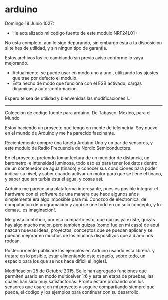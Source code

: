 # arduino
Domingo 18 Junio 1027:

  - He actualizado mi codigo fuente de este modulo NRF24L01+
  
  No esta completo, aun lo sigo depurando, sin embargo esta a tu disposicion si te hes de utilidad, y sin ningun tipo de garantia.
  
  Estos archivos los ire cambiando sin previo aviso conforme lo vaya mejorando.
  
  
  - Actualmente, se puede usar en modo uno a uno , utilizando los ajustes que trae por defecto el modulo.
  - Esta hecho de modo que funciona con el ESB activado, cargas dinamicas y auto-confirmacion.
  
  Espero te sea de utilidad y bienvenidas las modificaciones!!.. 
  
  -------------------------------------------------------------------------------------------------------------

Coleccion de codigo fuente para arduino. De Tabasco, Mexico, para el Mundo

Estoy haciendo un proyecto que tengo en mente de telemetria. 
Soy nuevo en el mundo de Arduino y me ha parecido fascinante.

Recientemente compre una tarjeta Arduino Uno y un par de sensores, y este modulo de Radio Frecuencia de Nordic Semiconductors.

En el proyecto, pretendo tomar lectura de un medidor de distancia, un barometro, e intensidad luminosa, todo eso es para
tener los datos dentro de un contenedor de agua (tinaco) y conocer sus condiciones para poder indicar su nivel,  y saber 
cuando activar un motor para que se llene el tinaco, y saber que tan turbia esta el agua, y cosas asi.

Arduino me parece una plataforma interesante, pues es posible integrar el hardware con el software de una manera que hace 
algunos años simplemente era algo imposible para mi.  Conozco de electronica, de computacion de programacion y aqui se une
todo en un solo concepto, y lo demas.. es imaginacion!.

Me gusta contribuir, por eso comparto esto, que quizas ya existe, quizas hay algo mucho mejor, pero tambien quizas (como 
fue en mi caso) de aqui nazcan nuevas ideas, proyectos, conceptos que se puedan aplicar y se puedan mejorar en muchos de los
muchos dispositivos que a diario nos rodean.

Posteriormente publicare los ejemplos en Arduino usando esta libreria. y tratare en lo posible, estar alimentando este espacio, 
sobre todo, un espacio para los que se nos hace dificil el ingles!.

Modificacion 25 de Octubre 2015. 
Se le han agregado funciones que permiten usarlo en modo multiceiver 1:6 y esta en etapa de pruebas, las cuales han sido muy satisfactorias.
Pronto estare probando con los sensores que usare en mi proyecto y seguire compartiando siempre que pueda, el codigo y los ejemplos para continuar con su desarrollo.
